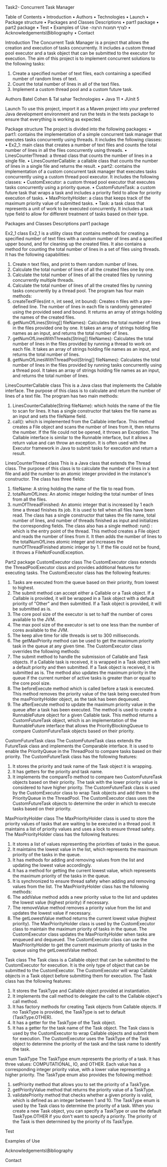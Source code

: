 Task2- Concurrent Task Manager

Table of Contents
•	Introduction
•	Authors
•	Technologies
•	Launch
•	Package structure
•	Packages and Classes Descriptions
•	part1 package
•	part2 package
•	Test
•	Examples of Use -לצרף תמונות הרצה
•	Acknowledgements\Bibliography
•	Contact

Introduction
The Concurrent Task Manager is a project that allows the creation and execution of tasks concurrently. It includes a custom thread pool executor and a task object that can be submitted to the executor for execution.
The aim of this project is to implement concurrent solutions to the following tasks:
1.	Create a specified number of text files, each containing a specified number of random lines of text.
2.	Count the total number of lines in all of the text files.
3.	Implement a custom thread pool and a custom future task.

Authors
Batel Cohen & Tal sahar
Technologies
•	Java 11
•	JUnit 5

Launch
To use this project, import it as a Maven project into your preferred Java development environment and run the tests in the tests package to ensure that everything is working as expected. 

Package structure
The project is divided into the following packages:
•	part1: contains the implementation of a simple concurrent task manager that executes tasks concurrently using threads. It includes the following classes:
•	Ex2_1: main class that creates a number of text files and counts the total number of lines in all the files concurrently using threads.
•	LinesCounterThread: a thread class that counts the number of lines in a single file.
•	LinesCounterCallable: a callable class that counts the number of lines in a single file and returns the result.
•	part2: contains the implementation of a custom concurrent task manager that executes tasks concurrently using a custom thread pool executor. It includes the following classes:
•	CustomExecutor: a custom thread pool executor that executes tasks concurrently using a priority queue.
•	CustomFutureTask: a custom future task that wraps a task and includes a priority field to allow for priority execution of tasks.
•	MaxPriorityHolder: a class that keeps track of the maximum priority value of submitted tasks.
•	Task: a task class that represents a unit of work to be executed concurrently. It includes a task type field to allow for different treatment of tasks based on their type.

Packages and Classes Descriptions
part1 package

Ex2_1 class
Ex2_1 is a utility class that contains methods for creating a specified number of text files with a random number of lines and a specified upper bound, and for cleaning up the created files. It also contains a method for counting the total number of lines in a set of files using threads.
It has the following capabilities:
1.	Create n text files, and print to them random number of lines.
2.	Calculate the total number of lines of all the created files one by one.
3.	Calculate the total number of lines of all the created files by running concurrently multiple threads.
4.	Calculate the total number of lines of all the created files by running tasks concurrently by a thread pool.
The program has four main methods:
1.	createTextFiles(int n, int seed, int bound): Creates n files with a pre-defined line. The number of lines in each file is randomly generated using the provided seed and bound. It returns an array of strings holding the names of the created files.
2.	getNumOfLines(String[] fileNames): Calculates the total number of lines in the files provided one by one. It takes an array of strings holding file names as an input, and returns the total number of lines.
3.	getNumOfLinesWithThreads(String[] fileNames): Calculates the total number of lines in the files provided by running a thread to work on each file. It takes an array of strings holding file names as an input, and returns the total number of lines.
4.	getNumOfLinesWithThreadPool(String[] fileNames): Calculates the total number of lines in the files provided by running tasks concurrently using a thread pool. It takes an array of strings holding file names as an input, and returns the total number of lines.

LinesCounterCallable class
This is a Java class that implements the Callable interface. The purpose of this class is to calculate and return the number of lines of a text file.
The program has two main methods:
1.	LinesCounterCallable(String fileName): which holds the name of the file to scan for lines. It has a single constructor that takes the file name as an input and sets the fileName field.
2.	call(): which is implemented from the Callable interface. This method creates a File object and scans the number of lines from it, then returns the number. If the file could not be opened, it throws an Exception.
The Callable interface is similar to the Runnable interface, but it allows a return value and can throw an exception. It is often used with the Executor framework in Java to submit tasks for execution and return a result.

LinesCounterThread class
This is a Java class that extends the Thread class. The purpose of this class is to calculate the number of lines in a text file and add the number to an atomic integer provided in the instance's constructor.
The class has three fields:
1.	fileName: A string holding the name of the file to read from.
2.	totalNumOfLines: An atomic integer holding the total number of lines from all the files.
3.	numOfThreadFinished: An atomic integer that is increased by 1 each time a thread finishes its job. It is used to tell when all files have been read.
The class has a single constructor that takes the file name, total number of lines, and number of threads finished as input and initializes the corresponding fields.
The class also has a single method:
run() : which is the entry point of the thread. This method creates a File object and reads the number of lines from it. It then adds the number of lines to the totalNumOfLines atomic integer and increases the numOfThreadFinished atomic integer by 1. If the file could not be found, it throws a FileNotFoundException.

Part2 package
CustomExecutor class
The CustomExecutor class extends the ThreadPoolExecutor class and provides additional features for executing tasks.
The CustomExecutor class has the following features:
1.	Tasks are executed from the queue based on their priority, from lowest to highest.
2.	The submit method can accept either a Callable or a Task object. If a Callable is provided, it will be wrapped in a Task object with a default priority of "Other" and then submitted. If a Task object is provided, it will be submitted as is.
3.	The core pool size of the executor is set to half the number of cores available to the JVM.
4.	The max pool size of the executor is set to one less than the number of cores available to the JVM.
5.	The keep alive time for idle threads is set to 300 milliseconds.
6.	The getMaxPriority method can be used to get the maximum priority task in the queue at any given time.
The CustomExecutor class overrides the following methods:
1.	The submit method to handle the submission of Callable and Task objects.
If a Callable task is received, it is wrapped in a Task object with a default priority and then submitted. If a Task object is received, it is submitted as is. The method also updates the maximum priority in the queue if the current number of active tasks is greater than or equal to the core pool size.
2.	The beforeExecute method which is called before a task is executed. This method removes the priority value of the task being executed from the maxPriorityHolder object, as the task has been dequeued.
3.	The afterExecute method to update the maximum priority value in the queue after a task has been executed. The method is used to create a RunnableFuture object for a given Callable task. This method returns a CustomFutureTask object, which is an implementation of the RunnableFuture interface that allows the PriorityBlockingQueue to compare CustomFutureTask objects based on their priority.

CustomFutureTask<T> class
The CustomFutureTask class extends the FutureTask class and implements the Comparable interface. It is used to enable the PriorityQueue in the ThreadPool to compare tasks based on their priority.
The CustomFutureTask class has the following features:
1.	It stores the priority and task name of the Task object it is wrapping.
2.	It has getters for the priority and task name.
3.	It implements the compareTo method to compare two CustomFutureTask objects based on their priority. The task with the lower priority value is considered to have higher priority.
The CustomFutureTask class is used by the CustomExecutor class to wrap Task objects and add them to the PriorityQueue in the ThreadPool. The CustomExecutor class uses the CustomFutureTask objects to determine the order in which to execute tasks based on their priority.

MaxPriorityHolder class
The MaxPriorityHolder class is used to store the priority values of tasks that are waiting to be executed in a thread pool. It maintains a list of priority values and uses a lock to ensure thread safety.
The MaxPriorityHolder class has the following features:
1.	It stores a list of values representing the priorities of tasks in the queue.
2.	It maintains the lowest value in the list, which represents the maximum priority of the tasks in the queue.
3.	It has methods for adding and removing values from the list and updating the lowest value accordingly.
4.	It has a method for getting the current lowest value, which represents the maximum priority of the tasks in the queue.
5.	It is synchronized to ensure thread safety when adding and removing values from the list.
The MaxPriorityHolder class has the following methods:
1.	The addValue method adds a new priority value to the list and updates the lowest value (highest priority) if necessary.
2.	The removeValue method removes a priority value from the list and updates the lowest value if necessary.
3.	The getLowestValue method returns the current lowest value (highest priority).
The MaxPriorityHolder class is used by the CustomExecutor class to maintain the maximum priority of tasks in the queue. The CustomExecutor class updates the MaxPriorityHolder when tasks are enqueued and dequeued. The CustomExecutor class can use the MaxPriorityHolder to get the current maximum priority of tasks in the queue using the getLowestValue method.

Task<T> class
The Task class is a Callable object that can be submitted to the CustomExecutor for execution. It is the only type of object that can be submitted to the CustomExecutor. The CustomExecutor will wrap Callable objects in a Task object before submitting them for execution.
The Task class has the following features:
1.	It stores the TaskType and Callable object provided at instantiation.
2.	It implements the call method to delegate the call to the Callable object's call method.
3.	It has factory methods for creating Task objects from Callable objects. If no TaskType is provided, the TaskType is set to default (TaskType.OTHER).
4.	It has a getter for the TaskType of the Task object.
5.	It has a getter for the task name of the Task object.
The Task class is used by the CustomExecutor to wrap Callable objects and submit them for execution. The CustomExecutor uses the TaskType of the Task object to determine the priority of the task and the task name to identify the task.

enum TaskType
The TaskType enum represents the priority of a task.
It has three values: COMPUTATIONAL, IO, and OTHER. Each value has a corresponding integer priority value, with a lower value representing a higher priority.
The TaskType enum also provides the following method:
1.	setPriority method that allows you to set the priority of a TaskType.
2.	getPriorityValue method that returns the priority value of a TaskType.
3.	validatePriority method that checks whether a given priority is valid, which is defined as an integer between 1 and 10.
The TaskType enum is used by the Task class to determine the priority of a task. When you create a new Task object, you can specify a TaskType or use the default TaskType.OTHER if you don't want to specify a priority. The priority of the Task is then determined by the priority of its TaskType.

Test

Examples of Use 

Acknowledgements\Bibliography

Contact


